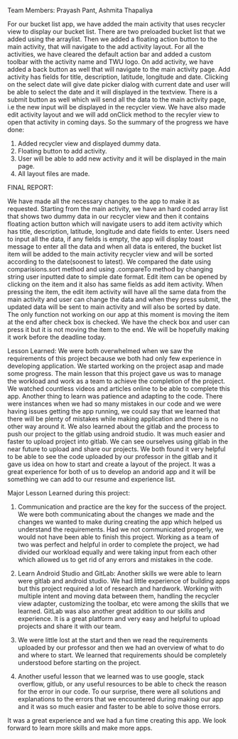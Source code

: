 Team Members: Prayash Pant, Ashmita Thapaliya

For our bucket list app, we have added the main activity that uses recycler view to display our bucket list. There are two preloaded bucket list that we added using the arraylist. Then we added a floating action button to the main activity, that will navigate to the add activity layout. For all the activities, we have cleared the default action bar and added a custom toolbar with the activity name and TWU logo. On add activity, we have added a back button as well that will navigate to the main activity page. Add activity has fields for title, description, latitude, longitude and date. Clicking on the select date will give date picker dialog with current date and user will be able to select the date and it will displayed in the textview. There is a submit button as well which will send all the data to the main activity page, i.e the new input will be displayed in the recycler view. We have also made edit activity layout and we will add onClick method to the recyler view to open that activity in coming days. So the summary of the progress we have done:
1. Added recycler view and displayed dummy data. 
2. Floating button to add activity. 
3. User will be able to add new activity and it will be displayed in the main page. 
4. All layout files are made. 


FINAL REPORT: 

We have made all the necessary changes to the app to make it as requested. Starting from the main activity, we have an hard coded array list that shows two dummy data in our recycler view and then it contains floating action button which will navigate users to add item activity which has title, description, latitude, longitude and date fields to enter. Users need to input all the data, if any fields is empty, the app will display toast message to enter all the data and when all data is entered, the bucket list item will be added to the main activity recycler view and will be sorted according to the date(soonest to latest). We compared the date using comparisions.sort method and using .compareTo method by changing string user inputted date to simple date format. Edit item can be opened by clicking on the item and it also has same fields as add item activity. When pressing the item, the edit item activity will have all the same data from the main activity and user can change the data and when they press submit, the updated data will be sent to main activity and will also be sorted by date. The only function not working on our app at this moment is moving the item at the end after check box is checked. We have the check box and user can press it but it is not moving the item to the end. We will be hopefully making it work before the deadline today. 

Lesson Learned: 
We were both overwhelmed when we saw the requirements of this project because we both had only few experience in developing application. We started working on the project asap and made some progress. The main lesson that this project gave us was to manage the workload and work as a team to achieve the completion of the project. We watched countless videos and articles online to be able to complete this app. Another thing to learn was patience and adapting to the code. There were instances when we had so many mistakes in our code and we were having issues getting the app running, we could say that we learned that there will be plenty of mistakes while making application and there is no other way around it. We also learned about the gitlab and the process to push our project to the gitlab using android studio. It was much easier and faster to upload project into gitlab. We can see ourselves using gitlab in the near future to upload and share our projects. We both found it very helpful to be able to see the code uploaded by our professor in the gitlab and it gave us idea on how to start and create a layout of the project. It was a great experience for both of us to develop an andorid app and it will be something we can add to our resume and experience list. 

Major Lesson Learned during this project:

1. Communication and practice are the key for the success of the project. We were both communicating about the changes we made and the changes we wanted to make during creating the app which helped us understand the requirements. Had we not communicated properly, we would not have been able to finish this project. Working as a team of two was perfect and helpful in order to complete the project, we had divided our workload equally and were taking input from each other which allowed us to get rid of any errors and mistakes in the code. 

2. Learn Android Studio and GitLab: Another skills we were able to learn were gitlab and android studio. We had little experience of building apps but this project required a lot of research and hardwork. Working with multiple intent and moving data between them, handling the recycler view adapter, customizing the toolbar, etc were among the skills that we learned. GitLab was also another great addition to our skills and experience. It is a great platform and very easy and helpful to upload projects and share it with our team. 

3. We were little lost at the start and then we read the requirements uploaded by our professor and then we had an overview of what to do and where to start. We learned that requirements should be completely understood before starting on the project. 

4. Another useful lesson that we learned was to use google, stack overflow, gitlub, or any useful resources to be able to check the reason for the error in our code. To our surprise, there were all solutions and explanations to the errors that we encountered during making our app and it was so much easier and faster to be able to solve those errors. 

It was a great experience and we had a fun time creating this app. We look forward to learn more skills and make more apps. 



